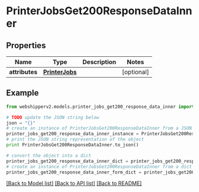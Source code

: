 # PrinterJobsGet200ResponseDataInner


## Properties
Name | Type | Description | Notes
------------ | ------------- | ------------- | -------------
**attributes** | [**PrinterJobs**](PrinterJobs.md) |  | [optional] 

## Example

```python
from webshipperv2.models.printer_jobs_get200_response_data_inner import PrinterJobsGet200ResponseDataInner

# TODO update the JSON string below
json = "{}"
# create an instance of PrinterJobsGet200ResponseDataInner from a JSON string
printer_jobs_get200_response_data_inner_instance = PrinterJobsGet200ResponseDataInner.from_json(json)
# print the JSON string representation of the object
print PrinterJobsGet200ResponseDataInner.to_json()

# convert the object into a dict
printer_jobs_get200_response_data_inner_dict = printer_jobs_get200_response_data_inner_instance.to_dict()
# create an instance of PrinterJobsGet200ResponseDataInner from a dict
printer_jobs_get200_response_data_inner_form_dict = printer_jobs_get200_response_data_inner.from_dict(printer_jobs_get200_response_data_inner_dict)
```
[[Back to Model list]](../README.md#documentation-for-models) [[Back to API list]](../README.md#documentation-for-api-endpoints) [[Back to README]](../README.md)


